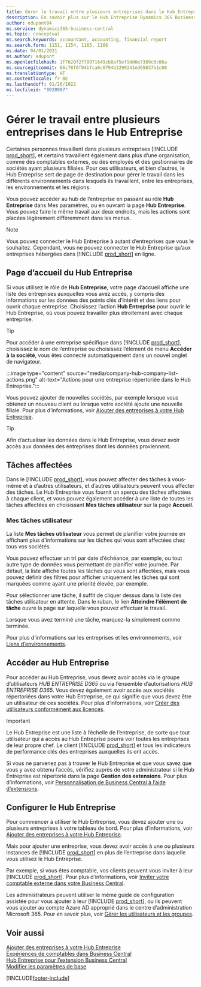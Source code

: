 ```yaml
---
title: Gérer le travail entre plusieurs entreprises dans le Hub Entreprise
description: En savoir plus sur le Hub Entreprise Dynamics 365 Business Central que vous utilisez pour gérer votre travail dans plusieurs entreprises.
author: edupont04
ms.service: dynamics365-business-central
ms.topic: conceptual
ms.search.keywords: accountant, accounting, financial report
ms.search.form: 1151, 1154, 1165, 1166
ms.date: 04/01/2021
ms.author: edupont
ms.openlocfilehash: 1f7620f2f78971649cb8af5ef9dd0e7389c0c06a
ms.sourcegitcommit: 66c78f6f04bfca6c0794b3299241ed65037b1c08
ms.translationtype: HT
ms.contentlocale: fr-BE
ms.lasthandoff: 01/26/2022
ms.locfileid: "8028997"
---
```

# <a name="manage-work-across-multiple-companies-in-the-company-hub"></a>Gérer le travail entre plusieurs entreprises dans le Hub Entreprise

Certaines personnes travaillent dans plusieurs entreprises [!INCLUDE [prod_short](includes/prod_short.md)], et certains travaillent également dans plus d’une organisation, comme des comptables externes, ou des employés et des gestionnaires de sociétés ayant plusieurs filiales. Pour ces utilisateurs, et bien d’autres, le Hub Entreprise sert de page de destination pour gérer le travail dans les différents environnements dans lesquels ils travaillent, entre les entreprises, les environnements et les régions.  

Vous pouvez accéder au hub de l’entreprise en passant au rôle **Hub Entreprise** dans Mes paramètres, ou en ouvrant la page **Hub Entreprise**. Vous pouvez faire le même travail aux deux endroits, mais les actions sont placées légèrement différemment dans les menus.  

> [!NOTE]
> Vous pouvez connecter le Hub Entreprise à autant d’entreprises que vous le souhaitez. Cependant, vous ne pouvez connecter le Hub Entreprise qu’aux entreprises hébergées dans [!INCLUDE [prod_short](includes/prod_short.md)] en ligne.

## <a name="company-hub-home-page"></a>Page d’accueil du Hub Entreprise

Si vous utilisez le rôle de **Hub Entreprise**, votre page d’accueil affiche une liste des entreprises auxquelles vous avez accès, y compris des informations sur les données des points clés d’intérêt et des liens pour ouvrir chaque entreprise. <!--You can customize the dashboard to show the data points that you want to see by adding or removing columns. For example, you might want to see taxes that are due, how many open sales documents each company has, or the number of purchase invoices that are due next week. You can configure the view to suit your needs. If you have added many companies, you can use filters to sort your view.--> Choisissez l’action **Hub Entreprise** pour ouvrir le Hub Entreprise, où vous pouvez travailler plus étroitement avec chaque entreprise.  

> [!TIP]
> Pour accéder à une entreprise spécifique dans [!INCLUDE [prod_short](includes/prod_short.md)], choisissez le nom de l’entreprise ou choisissez l’élément de menu **Accéder à la société**, vous êtes connecté automatiquement dans un nouvel onglet de navigateur.

:::image type="content" source="media/company-hub-company-list-actions.png" alt-text="Actions pour une entreprise répertoriée dans le Hub Entreprise.":::

Vous pouvez ajouter de nouvelles sociétés, par exemple lorsque vous obtenez un nouveau client ou lorsque votre société ajoute une nouvelle filiale. Pour plus d’informations, voir [Ajouter des entreprises à votre Hub Entreprise](company-hub-add-company.md).  

> [!TIP]
> Afin d’actualiser les données dans le Hub Entreprise, vous devez avoir accès aux données des entreprises dont les données proviennent.

<!--## Company details

In the **Company Hub** page, you can see more information about each company by choosing the name of the company that you want to learn more about. This opens the **Company Details** pane, where you can see additional information, such as the following:  

* Cash account balances  
* Cash flow forecast  
* Overdue purchase invoices  
* Overdue sales invoices  

> [!TIP]
> You can launch predefined Excel workbooks from the **Reports** tab in the ribbon. These Excel workbooks are designed as ready-to-print key financial statements and reports, but you can also modify them to fit your needs. For more information, see [Analyzing Financial Statements in Microsoft Excel](finance-analyze-excel.md).  

Otherwise, close the details pane and continue to the next company.  -->

## <a name="assigned-tasks"></a>Tâches affectées

Dans le [!INCLUDE [prod_short](includes/prod_short.md)], vous pouvez affecter des tâches à vous-même et à d’autres utilisateurs, et d’autres utilisateurs peuvent vous affecter des tâches. Le Hub Entreprise vous fournit un aperçu des tâches affectées à chaque client, et vous pouvez également accéder à une liste de toutes les tâches affectées en choisissant **Mes tâches utilisateur** sur la page **Accueil**.  

<!--In the client company, you also have cues that call out tasks assigned to you in this particular client.  -->

### <a name="my-user-tasks"></a>Mes tâches utilisateur

La liste **Mes tâches utilisateur** vous permet de planifier votre journée en affichant plus d’informations sur les tâches qui vous sont affectées chez tous vos sociétés.  

Vous pouvez effectuer un tri par date d’échéance, par exemple, ou tout autre type de données vous permettant de planifier votre journée. Par défaut, la liste affiche toutes les tâches qui vous sont affectées, mais vous pouvez définir des filtres pour afficher uniquement les tâches qui sont marquées comme ayant une priorité élevée, par exemple.  

Pour sélectionner une tâche, il suffit de cliquer dessus dans la liste des tâches utilisateur en attente. Dans le ruban, le lien **Atteindre l’élément de tâche** ouvre la page sur laquelle vous pouvez effectuer le travail.  

Lorsque vous avez terminé une tâche, marquez-la simplement comme terminée.  

Pour plus d’informations sur les entreprises et les environnements, voir [Liens d’environnements](company-hub-add-company.md#environment-links).  

## <a name="access-the-company-hub"></a>Accéder au Hub Entreprise

Pour accéder au Hub Entreprise, vous devez avoir accès via le groupe d’utilisateurs *HUB ENTREPRISE D365* ou via l’ensemble d’autorisations *HUB ENTREPRISE D365*. Vous devez également avoir accès aux sociétés répertoriées dans votre Hub Entreprise, ce qui signifie que vous devez être un utilisateur de ces sociétés. Pour plus d’informations, voir [Créer des utilisateurs conformément aux licences](ui-how-users-permissions.md).  

> [!IMPORTANT]
> Le Hub Entreprise est une liste à l’échelle de l’entreprise, de sorte que tout utilisateur qui a accès au Hub Entreprise pourra voir toutes les entreprises de leur propre chef. Le client [!INCLUDE [prod_short](includes/prod_short.md)] et tous les indicateurs de performance clés des entreprises auxquelles ils ont accès.

Si vous ne parvenez pas à trouver le Hub Entreprise et que vous savez que vous y avez obtenu l’accès, vérifiez auprès de votre administrateur si le Hub Entreprise est répertorié dans la page **Gestion des extensions**. Pour plus d’informations, voir [Personnalisation de Business Central à l’aide d’extensions](ui-extensions.md).  

## <a name="set-up-the-company-hub"></a>Configurer le Hub Entreprise

Pour commencer à utiliser le Hub Entreprise, vous devez ajouter une ou plusieurs entreprises à votre tableau de bord. Pour plus d’informations, voir [Ajouter des entreprises à votre Hub Entreprise](company-hub-add-company.md).  

Mais pour ajouter une entreprise, vous devez avoir accès à une ou plusieurs instances de [!INCLUDE [prod_short](includes/prod_short.md)] en plus de l’entreprise dans laquelle vous utilisez le Hub Entreprise.  

Par exemple, si vous êtes comptable, vos clients peuvent vous inviter à leur [!INCLUDE [prod_short](includes/prod_short.md)]. Pour plus d’informations, voir [Inviter votre comptable externe dans votre Business Central](finance-accounting.md#inviteaccountant).  

Les administrateurs peuvent utiliser le même guide de configuration assistée pour vous ajouter à leur [!INCLUDE [prod_short](includes/prod_short.md)], ou ils peuvent vous ajouter au compte Azure AD approprié dans le centre d’administration Microsoft 365. Pour en savoir plus, voir [Gérer les utilisateurs et les groupes](/microsoft-365/admin/add-users/?view=o365-worldwide&preserve-view=true).  

## <a name="see-also"></a>Voir aussi

[Ajouter des entreprises à votre Hub Entreprise](company-hub-add-company.md)  
[Expériences de comptables dans Business Central](finance-accounting.md)  
[Hub Entreprise pour l’extension Business Central](ui-extensions-company-hub.md)  
[Modifier les paramètres de base](ui-change-basic-settings.md)  


[!INCLUDE[footer-include](includes/footer-banner.md)]